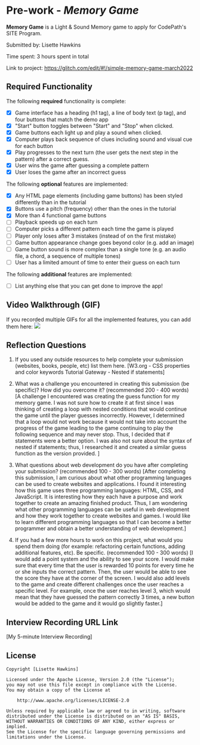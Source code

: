 # Pre-work - *Memory Game*

**Memory Game** is a Light & Sound Memory game to apply for CodePath's SITE Program. 

Submitted by: Lisette Hawkins

Time spent: 3 hours spent in total

Link to project: https://glitch.com/edit/#!/simple-memory-game-march2022

## Required Functionality

The following **required** functionality is complete:

* [x] Game interface has a heading (h1 tag), a line of body text (p tag), and four buttons that match the demo app
* [x] "Start" button toggles between "Start" and "Stop" when clicked. 
* [x] Game buttons each light up and play a sound when clicked. 
* [x] Computer plays back sequence of clues including sound and visual cue for each button
* [x] Play progresses to the next turn (the user gets the next step in the pattern) after a correct guess. 
* [x] User wins the game after guessing a complete pattern
* [x] User loses the game after an incorrect guess

The following **optional** features are implemented:

* [x] Any HTML page elements (including game buttons) has been styled differently than in the tutorial
* [x] Buttons use a pitch (frequency) other than the ones in the tutorial
* [x] More than 4 functional game buttons
* [ ] Playback speeds up on each turn
* [ ] Computer picks a different pattern each time the game is played
* [ ] Player only loses after 3 mistakes (instead of on the first mistake)
* [ ] Game button appearance change goes beyond color (e.g. add an image)
* [ ] Game button sound is more complex than a single tone (e.g. an audio file, a chord, a sequence of multiple tones)
* [ ] User has a limited amount of time to enter their guess on each turn

The following **additional** features are implemented:

- [ ] List anything else that you can get done to improve the app!

## Video Walkthrough (GIF)

If you recorded multiple GIFs for all the implemented features, you can add them here:
![](https://i.imgur.com/Ues5pMC.gif)

## Reflection Questions
1. If you used any outside resources to help complete your submission (websites, books, people, etc) list them here. 
[W3.org - CSS properties and color keywords
Tutorial Gateway - Nested if statements]

2. What was a challenge you encountered in creating this submission (be specific)? How did you overcome it? (recommended 200 - 400 words) 
[A challenge I encountered was creating the guess function for my memory game. I was not sure how to create it at first since I was thinking of creating a loop with nested conditions that would continue the game until the player guesses incorrectly. However, I determined that a loop would not work because it would not take into account the progress of the game leading to the game continuing to play the following sequence and may never stop. Thus, I decided that if statements were a better option. I was also not sure about the syntax of nested if statements; thus, I researched it and created a similar guess function as the version provided.
]

3. What questions about web development do you have after completing your submission? (recommended 100 - 300 words) 
[After completing this submission, I am curious about what other programming languages can be used to create websites and applications. I found it interesting how this game uses three programming languages: HTML, CSS, and JavaScript. It is interesting how they each have a purpose and work together to create an amazing finished product. Thus, I am wondering what other programming languages can be useful in web development and how they work together to create websites and games. I would like to learn different programming languages so that I can become a better programmer and obtain a better understanding of web development.]

4. If you had a few more hours to work on this project, what would you spend them doing (for example: refactoring certain functions, adding additional features, etc). Be specific. (recommended 100 - 300 words) 
[I would add a point system and the ability to see your score. I would make sure that every time that the user is rewarded 10 points for every time he or she inputs the correct pattern. Then, the user would be able to see the score they have at the corner of the screen. I would also add levels to the game and create different challenges once the user reaches a specific level. For example, once the user reaches level 3, which would mean that they have guessed the pattern correctly 3 times, a new button would be added to the game and it would go slightly faster.]



## Interview Recording URL Link

[My 5-minute Interview Recording]


## License

    Copyright [Lisette Hawkins]

    Licensed under the Apache License, Version 2.0 (the "License");
    you may not use this file except in compliance with the License.
    You may obtain a copy of the License at

        http://www.apache.org/licenses/LICENSE-2.0

    Unless required by applicable law or agreed to in writing, software
    distributed under the License is distributed on an "AS IS" BASIS,
    WITHOUT WARRANTIES OR CONDITIONS OF ANY KIND, either express or implied.
    See the License for the specific language governing permissions and
    limitations under the License.
